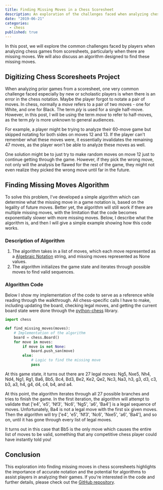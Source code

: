 ```yaml
---
title: Finding Missing Moves in a Chess Scoresheet
description: An exploration of the challenges faced when analyzing chess scoresheets and the algorithm developed to find missing moves.
date: "2019-06-21"
categories:
  - chess
published: true
---
```


In this post, we will explore the common challenges faced by players when analyzing chess games from scoresheets, particularly when there are missing moves. We will also discuss an algorithm designed to find these missing moves.

## Digitizing Chess Scoresheets Project

When analyzing prior games from a scoresheet, one very common challenge faced especially by new or scholastic players is when there is an error in the chess notation. Maybe the player forgot to notate a pair of moves. In chess, normally a _move_ refers to a pair of two moves - one for White, and one for Black. The term _ply_ is used for a single half-move. However, in this post, I will be using the term _move_ to refer to half-moves, as the term _ply_ is more unknown to general audiences.

For example, a player might be trying to analyze their 60-move game but skipped notating for both sides on moves 12 and 13. If the player can't remember what these moves were, it essentially invalidates the remaining 47 moves, as the player won't be able to analyze these moves as well.

One solution might be to just try to make random moves on move 12 just to continue getting through the game. However, if they pick the wrong move, not only will the analysis be flawed for the rest of the game, they might not even realize they picked the wrong move until far in the future.

## Finding Missing Moves Algorithm

To solve this problem, I've developed a simple algorithm which can determine what the missing move in a game notation is, based on the legality of future moves. Better yet, the algorithm will still work if there are multiple missing moves, with the limitation that the code becomes exponentially slower with more missing moves. Below, I describe what the algorithm is, and then I will give a simple example showing how this code works.

### Description of Algorithm

1. The algorithm takes in a list of moves, which each move represented as a [Algebraic Notation](<https://en.wikipedia.org/wiki/Algebraic_notation_(chess)>) string, and missing moves represented as None values.
2. The algorithm initializes the game state and iterates through possible moves to find valid sequences.

### Algorithm Code

Below I show my implementation of the code to serve as a reference while reading through the walkthrough. All chess-specific calls I have to make, including updating the board, checking legal moves, and getting the current board state were done through the [python-chess](https://pypi.org/project/python-chess/) library.

```python
import chess

def find_missing_moves(moves):
    # Implementation of the algorithm
    board = chess.Board()
    for move in moves:
        if move is not None:
            board.push_san(move)
        else:
            # Logic to find the missing move
            pass
```

At this game state, it turns out there are 27 legal moves: Ng5, Nxe5, Nh4, Nd4, Ng1, Rg1, Ba6, Bb5, Bc4, Bd3, Be2, Ke2, Qe2, Nc3, Na3, h3, g3, d3, c3, b3, a3, h4, g4, d4, c4, b4, and a4.

At this point, the algorithm iterates through all 27 possible branches and tries to finish the game. In the first iteration, the algorithm will attempt to validate that ['e4', 'e5', 'Nf3', 'Nc6', 'Ng5', 'a6', 'Ba4'] is a legal sequence of moves. Unfortunately, Ba4 is not a legal move with the first six given moves. Then the algorithm will try ['e4', 'e5', 'Nf3', 'Nc6', 'Nxe5', 'a6', 'Ba4'], and so on, until it has gone through every list of legal moves.

It turns out in this case that Bb5 is the only move which causes the entire list of moves to be valid, something that any competitive chess player could have instantly told you!

## Conclusion

This exploration into finding missing moves in chess scoresheets highlights the importance of accurate notation and the potential for algorithms to assist players in analyzing their games. If you're interested in the code and further details, please check out the [GitHub repository](https://github.com/saumikn/finding-missing-chess-moves).
